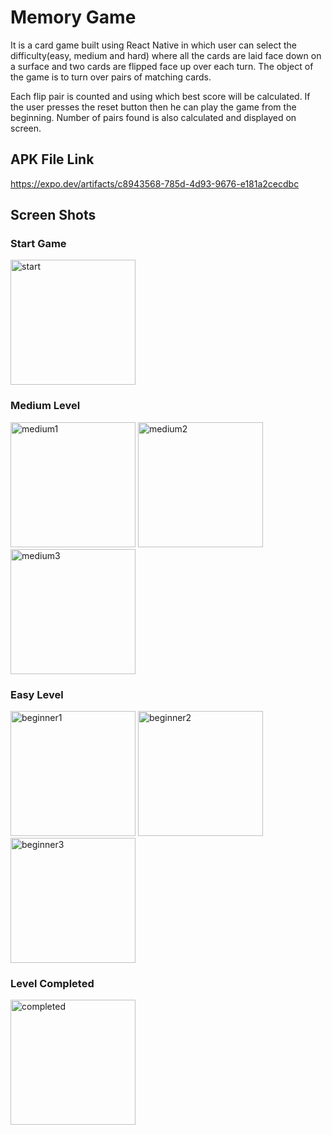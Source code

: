 # Memory Game
It is a card game built using React Native in which user can select the difficulty(easy, medium and hard) where all the cards are laid face down on a surface and two cards are flipped face up over each turn. The object of the game is to turn over pairs of matching cards.

Each flip pair is counted and using which best score will be calculated. If the user presses the reset button then he can play the game from the beginning. Number of pairs found is also calculated and displayed on screen.

## APK File Link
https://expo.dev/artifacts/c8943568-785d-4d93-9676-e181a2cecdbc

## Screen Shots

### Start Game
<img width="200" alt="start" src="https://user-images.githubusercontent.com/26500550/138565745-3408c38a-d0e8-4425-bbc8-ac1f927a6a98.jpg">

### Medium Level
<div>
  <img width="200" alt="medium1" src="https://user-images.githubusercontent.com/26500550/138565742-e5552b64-449d-41e6-8c9a-076b09f869df.jpg">
  <img width="200" alt="medium2" src="https://user-images.githubusercontent.com/26500550/138565743-e04494b7-f29d-4590-a184-7d9c4cab3ad1.jpg">
  <img width="200" alt="medium3" src="https://user-images.githubusercontent.com/26500550/138565744-7c81d1a4-f92d-46ca-8af9-b78b644c88be.jpg">
</div>

### Easy Level
<div>
  <img width="200" alt="beginner1" src="https://user-images.githubusercontent.com/26500550/138565736-4dcea33f-f8cd-4e87-bae2-522ced0542b4.jpg">
  <img width="200" alt="beginner2" src="https://user-images.githubusercontent.com/26500550/138565737-9052bd93-5be8-45b2-ae04-fae3c7a42233.jpg">
  <img width="200" alt="beginner3" src="https://user-images.githubusercontent.com/26500550/138565740-0d7f2079-4c40-4a0e-833f-aa98684bfbad.jpg">
</div>
  
### Level Completed
<img width="200" alt="completed" src="https://user-images.githubusercontent.com/26500550/138565741-6a3e8f41-a7a8-4b8a-9d6c-ba6119816827.jpg">
